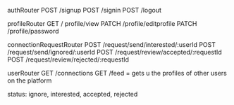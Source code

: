 
authRouter
POST /signup
POST /signin
POST /logout

profileRouter
GET / profile/view
PATCH /profile/editprofile
PATCH /profile/password

connectionRequestRouter
POST /request/send/interested/:userId
POST /request/send/ignored/:userId
POST /request/review/accepted/:requestId
POST /request/review/rejected/:requestId

userRouter
GET /connections
GET /feed = gets u the profiles of other users on the platform

status: ignore, interested, accepted, rejected
